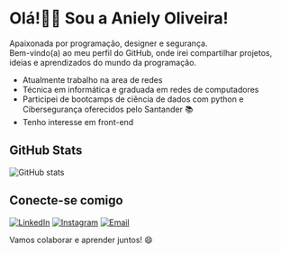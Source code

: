# Olá!🖖🏼 Sou a Aniely Oliveira!

Apaixonada por programação, designer e segurança. <br>
Bem-vindo(a) ao meu perfil do GitHub, onde irei compartilhar projetos, ideias e aprendizados do mundo da programação.

- Atualmente trabalho na area de redes
- Técnica em informática e graduada em redes de computadores 
- Participei de bootcamps de ciência de dados com python e Cibersegurança oferecidos pelo Santander 📚
- Tenho interesse em front-end


## GitHub Stats
![GitHub stats](https://github-readme-stats.vercel.app/api?username=AnielySilva&hide_title=true&show_icons=true&show=contribs,prs&cache_seconds=8C52FF&theme=midnight-purple)


## Conecte-se comigo
[![LinkedIn](https://img.shields.io/badge/-LinkedIn-000?style=for-the-badge&logo=linkedin&logoColor=8C52FF&color:FFF)](linkedin.com/in/anielysilva08)
[![Instagram](https://img.shields.io/badge/-Instagram-000?style=for-the-badge&logo=instagram&logoColor=8C52FF&color:FFF)](instagram.com/oliveiranny_)
[![Email](https://img.shields.io/badge/email-000?style=for-the-badge&logo=gmail&logoColor=8C52FF&color:FFF)](mailto:anielysilva08@gmail.com)

Vamos colaborar e aprender juntos! 😄
